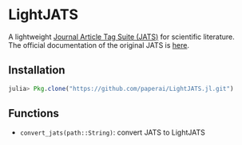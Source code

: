 # LightJATS
A lightweight [Journal Article Tag Suite (JATS)](https://en.wikipedia.org/wiki/Journal_Article_Tag_Suite) for scientific literature.  
The official documentation of the original JATS is [here](https://jats.nlm.nih.gov/index.html).

## Installation
```julia
julia> Pkg.clone("https://github.com/paperai/LightJATS.jl.git")
```

## Functions
* `convert_jats(path::String)`: convert JATS to LightJATS
